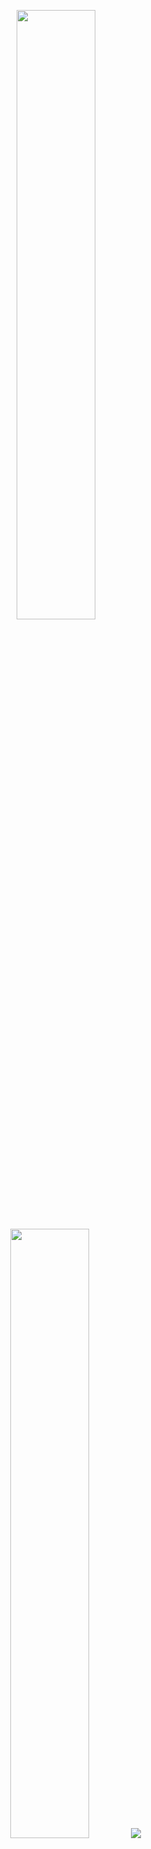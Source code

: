 <p align="center">
  <img height="50%" width="auto" src ="https://github-readme-stats.vercel.app/api?username=caeher&show_icons=true&count_private=true&theme=tokyonight&hide_border=true&hide=issues,contribs&bg_color=00000000">
  <img height="50%" width="auto" src ="https://github-readme-stats.vercel.app/api/top-langs/?username=caeher&layout=compact&hide_border=true&theme=tokyonight&bg_color=00000000&langs_count=6&hide=jupyter%20notebook,tex,css,php&exclude_repo=Pacman-AI">
  <img src ="https://github-readme-streak-stats.herokuapp.com?user=caeher&theme=darcula&hide_border=true&background=FFFFFF00">
  <br>
  <br>
</p>

## 𝗠𝘆 𝗧𝗲𝗰h 𝗦𝘁𝗮𝗰𝗸

![HTML5](https://img.shields.io/badge/-HTML5-%23E44D27?style=flat-square&logo=html5&logoColor=ffffff)
![CSS3](https://img.shields.io/badge/-CSS3-%231572B6?style=flat-square&logo=css3)
![JavaScript](https://img.shields.io/badge/-JavaScript-%23F7DF1C?style=flat-square&logo=javascript&logoColor=000000&labelColor=%23F7DF1C&color=%23FFCE5A)
![TypeScript](https://img.shields.io/badge/-TypeScript-007ACC?style=flat-square&logo=typescript&logoColor=white)
![Vue.js](https://img.shields.io/badge/-Vue.js-%232c3e50?style=flat-square&logo=vuedotjs)
![Nuxt.js](https://img.shields.io/badge/-Nuxt.js-%23282C34?style=flat-square&logo=nuxtdotjs)
![Angular](https://img.shields.io/badge/-Angular-%23282C34?style=flat-square&logo=angular&color=red)
![PHP](https://img.shields.io/badge/-PHP-%23000000?style=flat-square&logo=php&logoColor=ffffff&color=7A86B8)
![Laravel](https://img.shields.io/badge/-Laravel-%23000000?style=flat-square&logo=laravel&logoColor=ffffff&color=red)

<!-- ![Less](https://img.shields.io/badge/-Less-%231d365d?style=flat-square&logo=less&logoColor=ffffff)
![Sass](https://img.shields.io/badge/-Sass-%23CC6699?style=flat-square&logo=sass&logoColor=ffffff)
![Stylus](https://img.shields.io/badge/-Stylus-%23333333?style=flat-square&logo=stylus) -->

![TailwindCss](https://img.shields.io/badge/-TailwindCss-%231a202c?style=flat-square&logo=tailwind-css)
![Windicss](https://img.shields.io/badge/-WindiCss-%23000000?style=flat-square&logo=tailwind-css&&logoColor=48B0F1)
![Bulma](https://img.shields.io/badge/-Bulma-%23000000?style=flat-square&logo=bulma&logoColor=ffffff&color=00d1b2)
![Buefy](https://img.shields.io/badge/-Buefy-%23000000?style=flat-square&logo=buefy&logoColor=ffffff&color=7957d5)
![Bootstrap](https://img.shields.io/badge/-Bootstrap-%23000000?style=flat-square&logo=bootstrap&logoColor=ffffff&color=712cf9)

<!-- ![Webpack](https://img.shields.io/badge/-Webpack-%232C3A42?style=flat-square&logo=webpack)
![Rollup](https://img.shields.io/badge/-Rollup-%23EC4A3F?style=flat-square&logo=rollupdotjs&logoColor=ffffff) -->
![Vite](https://img.shields.io/badge/-Vite-%23646CFF?style=flat-square&logo=vite&logoColor=ffffff)
![ESlint](https://img.shields.io/badge/-ESLint-%234B32C3?style=flat-square&logo=eslint)
![Git](https://img.shields.io/badge/-Git-%23F05032?style=flat-square&logo=git&logoColor=%23ffffff)
![VS Code](https://img.shields.io/badge/-VSCode-%23007ACC?style=flat-square&logo=visual-studio-code)
![Netlify](https://img.shields.io/badge/-Netlify-%2300C7B7?style=flat-square&logo=netlify&logoColor=ffffff)
![Digital Ocean](https://img.shields.io/badge/-Digital_Ocean-%23000000?style=flat-square&logo=digitalocean&logoColor=ffffff&color=0069ff)
![Figma](https://img.shields.io/badge/-Figma-%23000000?style=flat-square&logo=figma&logoColor=ffffff&color=f24e1e)
![Microsoft Office](https://img.shields.io/badge/-Microsoft_Office-%23000000?style=flat-square&logo=microsoftoffice&logoColor=ffffff&color=712cf9)
![Debian](https://img.shields.io/badge/-Debian-%23000000?style=flat-square&logo=debian&logoColor=ffffff&color=a80030)

<!---
caeher/caeher is a ✨ special ✨ repository because its `README.md` (this file) appears on your GitHub profile.
You can click the Preview link to take a look at your changes.
--->
